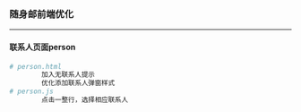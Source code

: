 ### 随身邮前端优化
---------
#### 联系人页面person
``` bash
# person.html
        加入无联系人提示
        优化添加联系人弹窗样式
# person.js
        点击一整行，选择相应联系人
